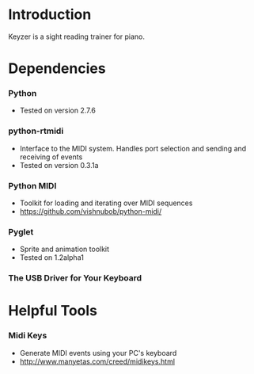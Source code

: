 # Introduction

Keyzer is a sight reading trainer for piano.


# Dependencies

### Python

* Tested on version 2.7.6

### python-rtmidi

* Interface to the MIDI system. Handles port selection and sending and receiving of events
* Tested on version 0.3.1a

### Python MIDI

* Toolkit for loading and iterating over MIDI sequences
* https://github.com/vishnubob/python-midi/

### Pyglet

* Sprite and animation toolkit
* Tested on 1.2alpha1

### The USB Driver for Your Keyboard

# Helpful Tools

### Midi Keys

* Generate MIDI events using your PC's keyboard
* http://www.manyetas.com/creed/midikeys.html

